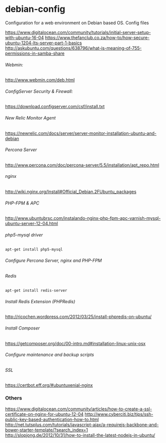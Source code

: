 # debian-config
Configuration for a web environment on Debian based OS. Config files

https://www.digitalocean.com/community/tutorials/initial-server-setup-with-ubuntu-16-04
https://www.thefanclub.co.za/how-to/how-secure-ubuntu-1204-lts-server-part-1-basics
http://askubuntu.com/questions/638796/what-is-meaning-of-755-permissions-in-samba-share

###### Webmin: 
http://www.webmin.com/deb.html

###### ConfigServer Security & Firewall: 
https://download.configserver.com/csf/install.txt

###### New Relic Monitor Agent
https://newrelic.com/docs/server/server-monitor-installation-ubuntu-and-debian

###### Percona Server
http://www.percona.com/doc/percona-server/5.5/installation/apt_repo.html

###### nginx
http://wiki.nginx.org/Install#Official_Debian.2FUbuntu_packages

###### PHP-FPM & APC ##
http://www.ubuntubrsc.com/instalando-nginx-php-fpm-apc-varnish-mysql-ubuntu-server-12-04.html

###### php5-mysql driver ###
```apt-get install php5-mysql```

###### Configure Percona Server, nginx and PHP-FPM

###### Redis
```apt-get install redis-server```

###### Install Redis Extension (PHPRedis)
http://ricochen.wordpress.com/2012/03/25/install-phpredis-on-ubuntu/

###### Install Composer
https://getcomposer.org/doc/00-intro.md#installation-linux-unix-osx

###### Configure maintenance and backup scripts

###### SSL
https://certbot.eff.org/#ubuntuxenial-nginx

### Others ###
https://www.digitalocean.com/community/articles/how-to-create-a-ssl-certificate-on-nginx-for-ubuntu-12-04
http://www.cyberciti.biz/tips/ssh-public-key-based-authentication-how-to.html
http://net.tutsplus.com/tutorials/javascript-ajax/a-requirejs-backbone-and-bower-starter-template/?search_index=1
http://slopjong.de/2012/10/31/how-to-install-the-latest-nodejs-in-ubuntu/

